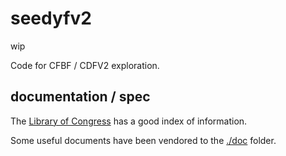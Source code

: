 # seedyfv2

wip

Code for CFBF / CDFV2 exploration.



## documentation / spec

The [Library of Congress](https://www.loc.gov/preservation/digital/formats/fdd/fdd000380.shtml) has a good index of information.

Some useful documents have been vendored to the [./doc](./doc) folder.